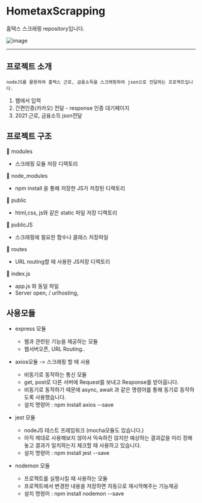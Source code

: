 # HometaxScrapping
  홈택스 스크래핑 repository입니다.

![image](https://user-images.githubusercontent.com/48818574/148074686-cf22180e-9cd4-4242-98e7-ceb0cf17cbc9.png)

***

## 프로젝트 소개 
    nodeJS를 활용하여 홈텍스 근로, 금융소득을 스크래핑하여 json으로 전달하는 프로젝트입니다. 
    
  1. 웹에서 입력 
  2. 간편인증(카카오) 전달 - response 인증 대기페이지 
  3. 2021 근로, 금융소득 json전달

## 프로젝트 구조 

  📁 modules
  
   - 스크래핑 모듈 저장 디렉토리
   
  📁 node_modules
  
   - npm install 을 통해 저장한 JS가 저장된 디렉토리
    
  📁 public
  
   - html,css, js와 같은 static 파일 저장 디렉토리
   
  📁 publicJS
  
   - 스크래핑에 필요한 함수나 클래스 저장파일
   
  📁 routes
  
   - URL routing할 때 사용한 JS저장 디렉토리


  💾 index.js 
  
   - app.js 와 동일 파일 
   - Server open, / urlhosting, 
  

## 사용모듈


   * express 모듈 
        - 웹과 관련된 기능을 제공하는 모듈 
        - 웹서버오픈, URL Routing..


   * axios모듈 -> 스크래핑 할 때 사용
        - 비동기로 동작하는 통신 모듈 
        - get, post로 다른 서버에 Request를 보내고 Response를 받아옵니다. 
        - 비동기로 동작하기 때문에 async, await 과 같은 명령어를 통해 동기로 동작하도록 사용했습니다. 
        - 설치 명령어 : npm install axios --save


  * jest 모듈
    - nodeJS 테스트 프레임워크 (mocha모듈도 있습니다.)
    - 아직 제대로 사용해보지 않아서 익숙하진 않지만 예상하는 결과값을 미리 정해놓고 결과가 일치하는지 체크할 때 사용하고 있습니다. 
    - 설치 명령어 : npm install jest --save


  * nodemon 모듈 
    - 프로젝트를 실행시킬 때 사용하는 모듈 
    - 프로젝트에서 변경한 내용을 저장하면 자동으로 재시작해주는 기능제공 
    - 설치 명령어 : npm install nodemon --save 

